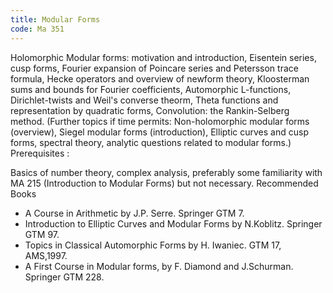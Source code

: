 ```yaml
---
title: Modular Forms
code: Ma 351
---
```


Holomorphic Modular forms: motivation and introduction, Eisentein series, cusp
forms, Fourier expansion of Poincare series and Petersson trace formula, Hecke
operators and overview of newform theory, Kloosterman sums and bounds for
Fourier coefficients, Automorphic L-functions, Dirichlet-twists and Weil's
converse theorm, Theta functions and representation by quadratic forms,
Convolution: the Rankin-Selberg method.
(Further topics if time permits: Non-holomorphic modular forms (overview),
Siegel modular forms (introduction), Elliptic curves and cusp forms, spectral
theory, analytic questions related to modular forms.)
Prerequisites :

Basics of number theory, complex analysis, preferably some familiarity with MA
215 (Introduction to Modular Forms) but not necessary.
Recommended Books

* A Course in Arithmetic by J.P. Serre. Springer GTM 7.
* Introduction to Elliptic Curves and Modular Forms by N.Koblitz. Springer GTM
  97.
* Topics in Classical Automorphic Forms by H. Iwaniec. GTM 17, AMS,1997.
* A First Course in Modular forms, by F. Diamond and J.Schurman. Springer GTM
  228.
